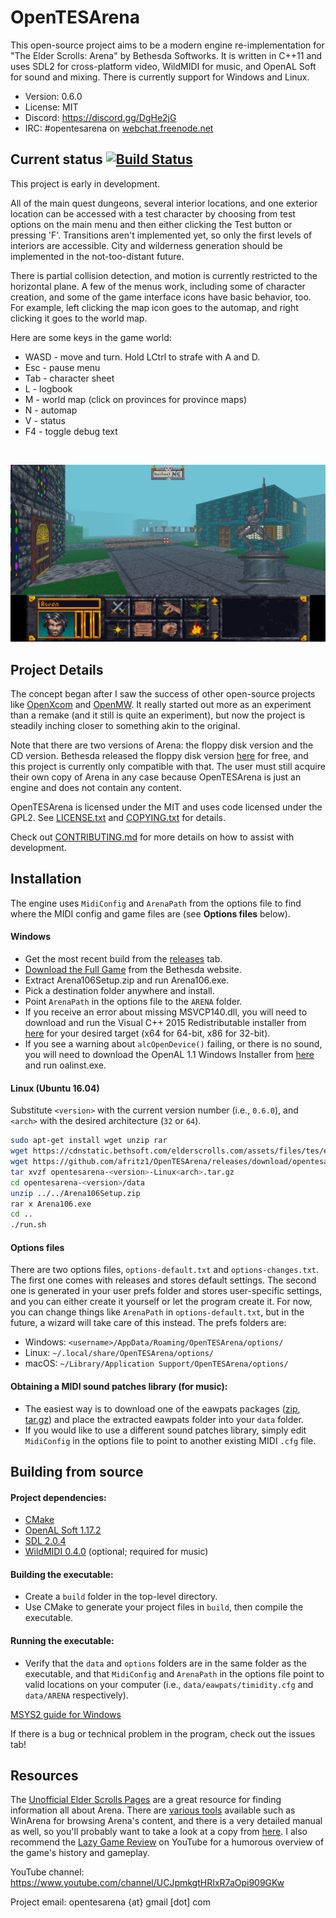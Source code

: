 # OpenTESArena

This open-source project aims to be a modern engine re-implementation for "The Elder Scrolls: Arena" by Bethesda Softworks. It is written in C++11 and uses SDL2 for cross-platform video, WildMIDI for music, and OpenAL Soft for sound and mixing. There is currently support for Windows and Linux.

- Version: 0.6.0
- License: MIT
- Discord: https://discord.gg/DgHe2jG
- IRC: #opentesarena on [webchat.freenode.net](https://webchat.freenode.net/)

## Current status [![Build Status](https://travis-ci.org/afritz1/OpenTESArena.svg?branch=master)](https://travis-ci.org/afritz1/OpenTESArena)

This project is early in development.

All of the main quest dungeons, several interior locations, and one exterior location can be accessed with a test character by choosing from test options on the main menu and then either clicking the Test button or pressing 'F'. Transitions aren't implemented yet, so only the first levels of interiors are accessible. City and wilderness generation should be implemented in the not-too-distant future.

There is partial collision detection, and motion is currently restricted to the horizontal plane. A few of the menus work, including some of character creation, and some of the game interface icons have basic behavior, too. For example, left clicking the map icon goes to the automap, and right clicking it goes to the world map.

Here are some keys in the game world:
- WASD - move and turn. Hold LCtrl to strafe with A and D.
- Esc - pause menu
- Tab - character sheet
- L - logbook
- M - world map (click on provinces for province maps)
- N - automap
- V - status
- F4 - toggle debug text

<br/>

![Preview](Preview.PNG)
<br/>

## Project Details

The concept began after I saw the success of other open-source projects like [OpenXcom](http://openxcom.org/) and [OpenMW](http://openmw.org/en/). It really started out more as an experiment than a remake (and it still is quite an experiment), but now the project is steadily inching closer to something akin to the original.

Note that there are two versions of Arena: the floppy disk version and the CD version. Bethesda released the floppy disk version  [here](http://www.elderscrolls.com/arena/) for free, and this project is currently only compatible with that. The user must still acquire their own copy of Arena in any case because OpenTESArena is just an engine and does not contain any content.

OpenTESArena is licensed under the MIT and uses code licensed under the GPL2. See [LICENSE.txt](LICENSE.txt) and [COPYING.txt](COPYING.txt) for details.

Check out [CONTRIBUTING.md](CONTRIBUTING.md) for more details on how to assist with development.

## Installation

The engine uses `MidiConfig` and `ArenaPath` from the options file to find where the MIDI config and game files are (see **Options files** below).

#### Windows
- Get the most recent build from the [releases](https://github.com/afritz1/OpenTESArena/releases) tab.
- [Download the Full Game](http://static.elderscrolls.com/elderscrolls.com/assets/files/tes/extras/Arena106Setup.zip) from the Bethesda website.
- Extract Arena106Setup.zip and run Arena106.exe.
- Pick a destination folder anywhere and install.
- Point `ArenaPath` in the options file to the `ARENA` folder.
- If you receive an error about missing MSVCP140.dll, you will need to download and run the Visual C++ 2015 Redistributable installer from [here](https://www.microsoft.com/en-us/download/details.aspx?id=53587) for your desired target (x64 for 64-bit, x86 for 32-bit).
- If you see a warning about `alcOpenDevice()` failing, or there is no sound, you will need to download the OpenAL 1.1 Windows Installer from [here](https://www.openal.org/downloads/) and run oalinst.exe.

#### Linux (Ubuntu 16.04)
Substitute `<version>` with the current version number (i.e., `0.6.0`), and `<arch>` with the desired architecture (`32` or `64`).
```bash
sudo apt-get install wget unzip rar
wget https://cdnstatic.bethsoft.com/elderscrolls.com/assets/files/tes/extras/Arena106Setup.zip
wget https://github.com/afritz1/OpenTESArena/releases/download/opentesarena-<version>/opentesarena-<version>-Linux<arch>.tar.gz
tar xvzf opentesarena-<version>-Linux<arch>.tar.gz
cd opentesarena-<version>/data
unzip ../../Arena106Setup.zip
rar x Arena106.exe
cd ..
./run.sh
```

#### Options files
There are two options files, `options-default.txt` and `options-changes.txt`. The first one comes with releases and stores default settings. The second one is generated in your user prefs folder and stores user-specific settings, and you can either create it yourself or let the program create it. For now, you can change things like `ArenaPath` in `options-default.txt`, but in the future, a wizard will take care of this instead. The prefs folders are:
- Windows: `<username>/AppData/Roaming/OpenTESArena/options/`
- Linux: `~/.local/share/OpenTESArena/options/`
- macOS: `~/Library/Application Support/OpenTESArena/options/`

#### Obtaining a MIDI sound patches library (for music):
- The easiest way is to download one of the eawpats packages ([zip](https://github.com/afritz1/OpenTESArena/releases/download/opentesarena-0.1.0/eawpats.zip), [tar.gz](https://github.com/afritz1/OpenTESArena/releases/download/opentesarena-0.1.0/eawpats.tar.gz)) and place the extracted eawpats folder into your `data` folder.
- If you would like to use a different sound patches library, simply edit `MidiConfig` in the options file to point to another existing MIDI `.cfg` file.

## Building from source

#### Project dependencies:
- [CMake](https://cmake.org/download/)
- [OpenAL Soft 1.17.2](http://kcat.strangesoft.net/openal.html#download)
- [SDL 2.0.4](https://www.libsdl.org/download-2.0.php)
- [WildMIDI 0.4.0](https://github.com/Mindwerks/wildmidi/releases) (optional; required for music)

#### Building the executable:
- Create a `build` folder in the top-level directory.
- Use CMake to generate your project files in `build`, then compile the executable.

#### Running the executable:
- Verify that the `data` and `options` folders are in the same folder as the executable, and that `MidiConfig` and `ArenaPath` in the options file point to valid locations on your computer (i.e., `data/eawpats/timidity.cfg` and `data/ARENA` respectively).

[MSYS2 guide for Windows](docs/setup_windows_msys2.md)

If there is a bug or technical problem in the program, check out the issues tab!

## Resources

The [Unofficial Elder Scrolls Pages](http://en.uesp.net/wiki/Arena:Arena) are a great resource for finding information all about Arena. There are [various tools](http://en.uesp.net/wiki/Arena:Files#Misc_Utilities) available such as WinArena for browsing Arena's content, and there is a very detailed manual as well, so you'll probably want to take a look at a copy from [here](http://en.uesp.net/wiki/Arena:Files#Official_Patches_and_Utilities). I also recommend the [Lazy Game Review](https://www.youtube.com/watch?v=5MW5SxKMrtE) on YouTube for a humorous overview of the game's history and gameplay. 

YouTube channel: https://www.youtube.com/channel/UCJpmkgtHRIxR7aOpi909GKw

Project email: opentesarena {at} gmail [dot] com
